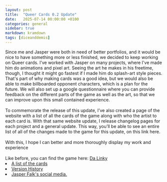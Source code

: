 ```yaml
---
layout: post
title:  "Queer Cards 0.2 Update"
date:   2025-07-14 00:00:00 +0100
categories: general
sidebar: true
markdown: kramdown
tags: [diceanddemis]
---
```

<div class="content-box">
Since me and Jasper were both in need of better portfolios, and it would be nice to have something more or less finished, we decided to keep working on Queer cards. I’ve worked with Jasper on many projects, where I've made him do animations and pixel art. Seeing the art he makes in his freetime, though, I thought it might go fastest if I made him do splash-art style pieces. That's part of why making cards was a good idea, but we would also be able to make billboarded opponent characters, which is a plan for the future. We will also set up a google questionnaire where you can provide feedback on the different parts of the game as well as the art, so that we can improve upon this small contained experience.
<br><br>
To commemorate the release of this update, I’ve also created a page of the website with a list of all the cards of the game along with who the artist to each card is. With that same website update, I release changelog pages for each project and a general update. This way, you’ll be able to see an entire list of all of the changes made to the game for this update, on this link here.
<br><br>
With this, I hope I can better and more thoroughly display my work and experience
<br><br>
Like before, you can find the game here: 
<a href="https://shoudoesgames.itch.io/queer-cards" target="_blank" rel="noopener noreferrer">Da Linky</a>
<li><a href="{{ site.baseurl }}/pages/queercards_list.html">A list of the cards</a></li>
<li><a href="{{ site.baseurl }}/pages/queercards_versionhistory.html">Version History</a></li>
<li><a href="https://bsky.app/profile/deerprintsart.bsky.social">Jasper Falk's social media.</a></li>
</div>
